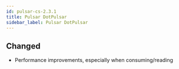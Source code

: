 ```yaml
---
id: pulsar-cs-2.3.1
title: Pulsar DotPulsar
sidebar_label: Pulsar DotPulsar
---
```


## Changed

- Performance improvements, especially when consuming/reading
